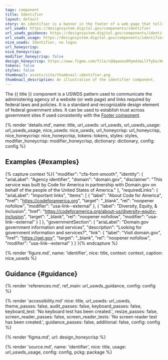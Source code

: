 ```yaml
---
tags: component
title: Identifier
layout: default
story: An identifier is a banner in the footer of a web page that tells me who created it.
url_uswds: https://designsystem.digital.gov/components/identifier
url_uswds_guidance: https://designsystem.digital.gov/components/identifier/#guidance
url_uswds_usage: https://designsystem.digital.gov/components/identifier/#using-the-identifier-component-2
nice_uswds: Identifier, no logos
url_honeycrisp:
nice_honeycrisp:
modifier_honeycrisp: false
design_honeycrisp: https://www.figma.com/file/sQQqaoeuOPpm43wLlYfyEo/Honeycrisp-Design-System?type=design&node-id=5002-532&mode=design
tokens: false
styles: false
thumbnail: assets/site/thumbnail-identifier.png
thumbnail_description: An illustration of the identifier component.
---
```


<!-- INTRO -->

The {{ title }} component is a USWDS pattern used to communicate the administering agency of a website (or web page) and links required by federal laws and policies. It is a standard and recognizable design element of federal government sites. It can be used to establish trust across government sites if used consistently with the <a href="{{ config.baseUrl }}components/footer">Footer component</a>.

<!-- DETAILS -->

{% render 'details.md',
  name: title,
  url_uswds: url_uswds,
  url_uswds_usage: url_uswds_usage,
  nice_uswds: nice_uswds,
  url_honeycrisp: url_honeycrisp,
  nice_honeycrisp: nice_honeycrisp,
  tokens: tokens,
  styles: styles,
  modifier_honeycrisp: modifier_honeycrisp,
  dictionary: dictionary,
  config: config %}

<!-- EXAMPLES -->

## Examples {#examples}

{% capture context %}{
  "modifier": "cfa-font-smooth",
  "identity": {
    "ariaLabel": "Agency identifier",
    "domain": "domain.gov",
    "disclaimer": "This service was built by Code for America in partnership with Domain.gov on behalf of the people of the United States of America."
  },
  "requiredLinks": {
    "ariaLabel": "Important links",
    "items": [
      {
        "label": "About Code for America",
        "href": "https://codeforamerica.org",
        "target": "_blank",
        "rel": "noopener nofollow",
        "modifier": "usa-link--external"
      },
      {
        "label": "Diversity, Equity, & Inclusion",
        "href": "https://codeforamerica.org/about-us/diversity-equity-inclusion",
        "target": "_blank",
        "rel": "noopener nofollow",
        "modifier": "usa-link--external"
      }
    ]
  },
  "governmentSection": {
    "ariaLabel": "Domain.gov government information and services",
    "description": "Looking for government information and services?",
    "link": {
      "label": "Visit domain.gov",
      "href": "https://get.gov",
      "target": "_blank",
      "rel": "noopener nofollow",
      "modifier": "usa-link--external"
    }
  }
}{% endcapture %}

{% render 'figure.md', name: 'identifier', nice: title, context: context, caption: nice_uswds %}

<!-- GUIDANCE -->

## Guidance {#guidance}

{% render 'references.md', ref_main: url_uswds_guidance, config: config %}

<!-- ACCESSIBILITY -->

{% render 'accessibility.md'
  nice: title,
  url_uswds: url_uswds,
  theme_passes: false,
  audit_passes: false,
  keyboard_passes: false,
  keyboard_test: 'No keyboard test has been created.',
  resize_passes: false,
  screen_reader_passes: false,
  screen_reader_tests: 'No screen reader test has been created.',
  guidance_passes: false,
  additional: false,
  config: config %}

<!-- DESIGN -->

{% render 'figma.md', url: design_honeycrisp %}

<!-- SOURCE -->

{% render 'source.md', name: 'identifier', nice: title, usage: url_uswds_usage, config: config, pckg: package %}

